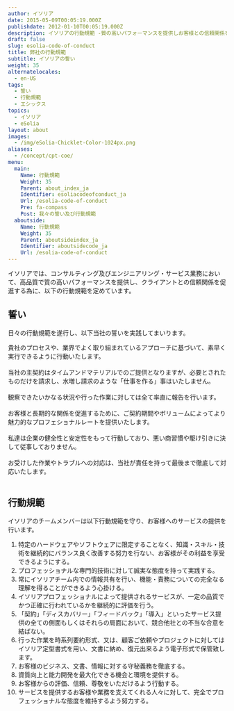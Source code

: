 ```yaml
---
author: イソリア
date: 2015-05-09T00:05:19.000Z
publishdate: 2012-01-10T00:05:19.000Z
description: イソリアの行動規範 -質の高いパフォーマンスを提供しお客様との信頼関係を促進する為の行動規範を定めています。
draft: false
slug: esolia-code-of-conduct
title: 弊社の行動規範
subtitle: イソリアの誓い
weight: 35
alternatelocales:
  - en-US
tags:
  - 誓い
  - 行動規範
  - エシックス
topics:
  - イソリア
  - eSolia
layout: about
images:
  - /img/eSolia-Chicklet-Color-1024px.png
aliases:
  - /concept/cpt-coe/
menu:
  main:
    Name: 行動規範
    Weight: 35
    Parent: about_index_ja
    Identifier: esoliacodeofconduct_ja
    Url: /esolia-code-of-conduct
    Pre: fa-compass
    Post: 我々の誓い及び行動規範
  aboutside:
    Name: 行動規範
    Weight: 35
    Parent: aboutsideindex_ja
    Identifier: aboutsidecode_ja
    Url: /esolia-code-of-conduct
---
```


イソリアでは、コンサルティング及びエンジニアリング・サービス業務において、高品質で質の高いパフォーマンスを提供し、クライアントとの信頼関係を促進する為に、以下の行動規範を定めています。

## 誓い

日々の行動規範を遂行し、以下当社の誓いを実践してまいります。

<span class="icon is-small has-text-esolia-yellow-4 has-padding-l-m has-padding-r-m"><i class="fas fa-check-circle"></i></span> 貴社のプロセスや、業界でよく取り組まれているアプローチに基づいて、素早く実行できるように行動いたします。<br><br>
<span class="icon is-small has-text-esolia-yellow-4 has-padding-l-m has-padding-r-m"><i class="fas fa-check-circle"></i></span> 当社の主契約はタイムアンドマテリアルでのご提供となりますが、必要とされたものだけを請求し、水増し請求のような「仕事を作る」事はいたしません。<br><br>
<span class="icon is-small has-text-esolia-yellow-4 has-padding-l-m has-padding-r-m"><i class="fas fa-check-circle"></i></span> 観察できたいかなる状況や行った作業に対しては全て率直に報告を行います。 <br><br>
<span class="icon is-small has-text-esolia-yellow-4 has-padding-l-m has-padding-r-m"><i class="fas fa-check-circle"></i></span> お客様と長期的な関係を促進するために、ご契約期間やボリュームによってより魅力的なプロフェショナルレートを提供いたします。<br><br>
<span class="icon is-small has-text-esolia-yellow-4 has-padding-l-m has-padding-r-m"><i class="fas fa-check-circle"></i></span> 私達は企業の健全性と安定性をもって行動しており、悪い商習慣や駆け引きに決して従事しておりません。<br><br>
<span class="icon is-small has-text-esolia-yellow-4 has-padding-l-m has-padding-r-m"><i class="fas fa-check-circle"></i></span> お受けした作業やトラブルへの対応は、当社が責任を持って最後まで徹底して対応いたします。<br><br>

## 行動規範

イソリアのチームメンバーは以下行動規範を守り、お客様へのサービスの提供を行います。

1. 特定のハードウェアやソフトウェアに限定することなく、知識・スキル・技術を継続的にバランス良く改善する努力を行ない、お客様がその利益を享受できるようにする。
1. プロフェッショナルな専門的技術に対して誠実な態度を持って実践する。
1. 常にイソリアチーム内での情報共有を行い、機能・責務についての完全なる理解を得ることができるよう心掛ける。
1. イソリアプロフェッショナルによって提供されるサービスが、一定の品質でかつ正確に行われているかを継続的に評価を行う。
1. 「契約」「ディスカバリー」「フィードバック」「導入」といったサービス提供の全ての側面もしくはそれらの局面において、競合他社との不当な合意を結ばない。
1. 行った作業を時系列要約形式、又は、顧客ご依頼やプロジェクトに対してはイソリア定型書式を用い、文書に納め、復元出来るよう電子形式で保管致します。
1. お客様のビジネス、文書、情報に対する守秘義務を徹底する。
1. 資質向上と能力開発を最大化できる機会と環境を提供する。
1. お客様からの評価、信頼、尊敬をいただけるよう行動する。
1. サービスを提供するお客様や業務を支えてくれる人々に対して、完全でプロフェッショナルな態度を維持するよう努力する。
